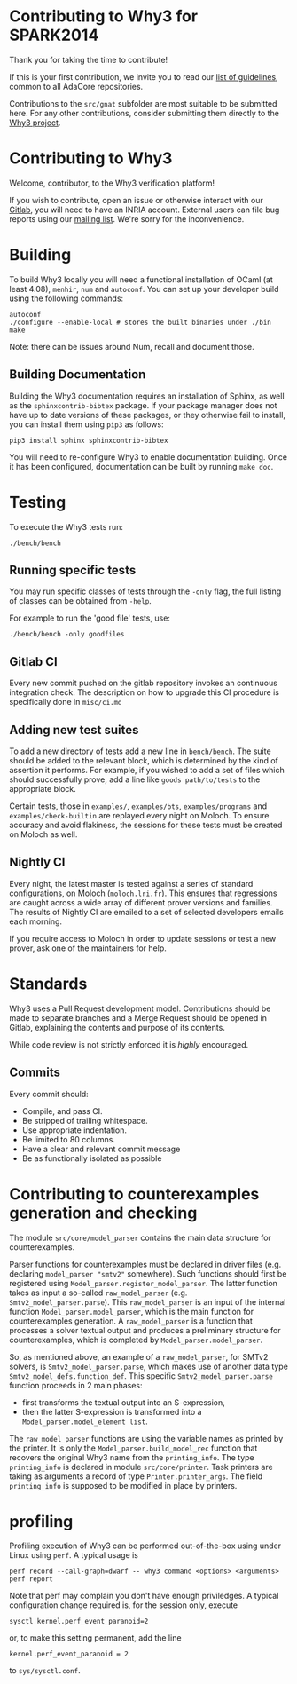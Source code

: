 Contributing to Why3 for SPARK2014
==================================

Thank you for taking the time to contribute!

If this is your first contribution, we invite you to read our [list of
guidelines](https://github.com/AdaCore/contributing-howto), common to all
AdaCore repositories.

Contributions to the `src/gnat` subfolder are most suitable to be submitted
here. For any other contributions, consider submitting them directly to the
[Why3 project](https://gitlab.inria.fr/why3/why3).

Contributing to Why3
==================================

Welcome, contributor, to the Why3 verification platform!

If you wish to contribute, open an issue or otherwise interact with our [Gitlab](https://gitlab.inria.fr/why3/why3), you will need to have an INRIA account.
External users can file bug reports using our [mailing list](mailto:why3-club@lists.gforge.inria.fr). We're sorry for the inconvenience.

# Building

To build Why3 locally you will need a functional installation of OCaml (at least 4.08), `menhir`, `num` and `autoconf`. You can set up your developer build using the following commands:

```
autoconf
./configure --enable-local # stores the built binaries under ./bin
make
```

Note: there can be issues around Num, recall and document those.


## Building Documentation

Building the Why3 documentation requires an installation of Sphinx, as well as the `sphinxcontrib-bibtex` package. If your package manager does not have up to date versions of these packages, or they otherwise fail to install, you can install them using `pip3` as follows:

```
pip3 install sphinx sphinxcontrib-bibtex
```

You will need to re-configure Why3 to enable documentation building. Once it has been configured, documentation can be built by running `make doc`.

# Testing

To execute the Why3 tests run:

```
./bench/bench
```

## Running specific tests

You may run specific classes of tests through the `-only` flag, the full listing of classes can be obtained from `-help`.

For example to run the 'good file' tests, use:

```
./bench/bench -only goodfiles
```

## Gitlab CI

Every new commit pushed on the gitlab repository invokes an continuous
integration check. The description on how to upgrade this CI procedure
is specifically done in `misc/ci.md`

## Adding new test suites

To add a new directory of tests add a new line in `bench/bench`. The suite should be added to the relevant block, which is determined by the kind of assertion it performs. For example, if you wished to add a set of files which should successfully prove, add a line like `goods path/to/tests` to the appropriate block.

Certain tests, those in `examples/`, `examples/bts`, `examples/programs` and `examples/check-builtin` are replayed every night on Moloch. To ensure accuracy and avoid flakiness, the sessions for these tests must be created on Moloch as well.

## Nightly CI

Every night, the latest master is tested against a series of standard
configurations, on Moloch (`moloch.lri.fr`). This ensures that
regressions are caught across a wide array of different prover
versions and families. The results of Nightly CI are emailed to a set
of selected developers emails each morning.

If you require access to Moloch in order to update sessions or test a new prover, ask one of the maintainers for help.

# Standards

Why3 uses a Pull Request development model. Contributions should be made to separate branches and a Merge Request should be opened in Gitlab, explaining the contents and purpose of its contents.

While code review is not strictly enforced it is *highly* encouraged.

## Commits

Every commit should:
- Compile, and pass CI.
- Be stripped of trailing whitespace.
- Use appropriate indentation.
- Be limited to 80 columns.
- Have a clear and relevant commit message
- Be as functionally isolated as possible

# Contributing to counterexamples generation and checking

The module `src/core/model_parser` contains the main data structure
for counterexamples.

Parser functions for counterexamples must be declared in driver files
(e.g. declaring `model_parser "smtv2"` somewhere).  Such functions
should first be registered using `Model_parser.register_model_parser`.
The latter function takes as input a so-called `raw_model_parser`
(e.g. `Smtv2_model_parser.parse`).  This `raw_model_parser` is an
input of the internal function `Model_parser.model_parser`, which is
the main function for counterexamples generation.  A
`raw_model_parser` is a function that processes a solver textual
output and produces a preliminary structure for counterexamples, which
is completed by `Model_parser.model_parser`.

So, as mentioned above, an example of a `raw_model_parser`, for SMTv2
solvers, is `Smtv2_model_parser.parse`, which makes use of another
data type `Smtv2_model_defs.function_def`.  This specific
`Smtv2_model_parser.parse` function proceeds in 2 main phases:
- first transforms the textual output into an S-expression,
- then the latter S-expression is transformed into a
  `Model_parser.model_element list`.

The `raw_model_parser` functions are using the variable names as
printed by the printer.  It is only the `Model_parser.build_model_rec`
function that recovers the original Why3 name from the
`printing_info`.  The type `printing_info` is declared in module
`src/core/printer`.  Task printers are taking as arguments a record of
type `Printer.printer_args`.  The field `printing_info` is supposed to
be modified in place by printers.

# profiling

Profiling execution of Why3 can be performed out-of-the-box using
under Linux using `perf`. A typical usage is

```
perf record --call-graph=dwarf -- why3 command <options> <arguments>
perf report
```
Note that perf may complain you don't have enough priviledges. A typical configuration change required is, for the session only, execute
```
sysctl kernel.perf_event_paranoid=2
```
or, to make this setting permanent, add the line
```
kernel.perf_event_paranoid = 2
```
to `sys/sysctl.conf`.
